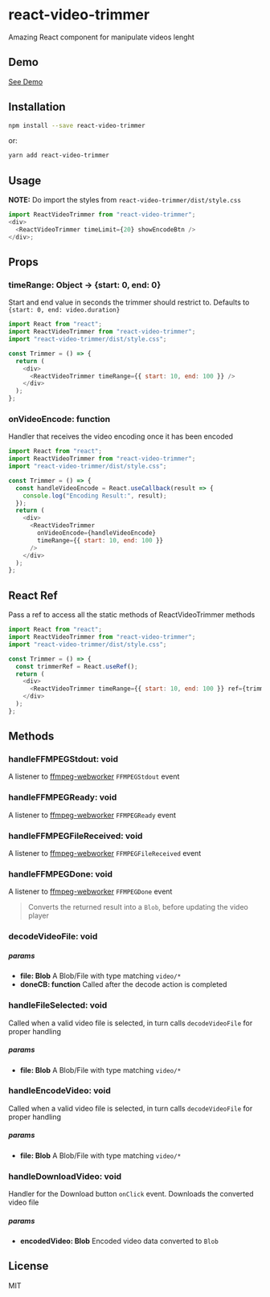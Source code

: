 # react-video-trimmer

Amazing React component for manipulate videos lenght

## Demo

[See Demo](https://limistah.github.io/react-video-trimmer/)

## Installation

```bash
npm install --save react-video-trimmer
```

or:

```bash
yarn add react-video-trimmer
```

## Usage

**NOTE:** Do import the styles from `react-video-trimmer/dist/style.css`

```js
import ReactVideoTrimmer from "react-video-trimmer";
<div>
  <ReactVideoTrimmer timeLimit={20} showEncodeBtn />
</div>;
```

## Props

### timeRange: Object -> {start: 0, end: 0}

Start and end value in seconds the trimmer should restrict to. Defaults to
`{start: 0, end: video.duration}`

```js static
import React from "react";
import ReactVideoTrimmer from "react-video-trimmer";
import "react-video-trimmer/dist/style.css";

const Trimmer = () => {
  return (
    <div>
      <ReactVideoTrimmer timeRange={{ start: 10, end: 100 }} />
    </div>
  );
};
```

### onVideoEncode: function

Handler that receives the video encoding once it has been encoded

```js static
import React from "react";
import ReactVideoTrimmer from "react-video-trimmer";
import "react-video-trimmer/dist/style.css";

const Trimmer = () => {
  const handleVideoEncode = React.useCallback(result => {
    console.log("Encoding Result:", result);
  });
  return (
    <div>
      <ReactVideoTrimmer
        onVideoEncode={handleVideoEncode}
        timeRange={{ start: 10, end: 100 }}
      />
    </div>
  );
};
```

## React Ref

Pass a ref to access all the static methods of ReactVideoTrimmer methods

```js static
import React from "react";
import ReactVideoTrimmer from "react-video-trimmer";
import "react-video-trimmer/dist/style.css";

const Trimmer = () => {
  const trimmerRef = React.useRef();
  return (
    <div>
      <ReactVideoTrimmer timeRange={{ start: 10, end: 100 }} ref={trimmerRef} />
    </div>
  );
};
```

## Methods

### handleFFMPEGStdout: void

A listener to [ffmpeg-webworker](https://www.npmjs.com/package/ffmpeg-webworker)
`FFMPEGStdout` event

### handleFFMPEGReady: void

A listener to [ffmpeg-webworker](https://www.npmjs.com/package/ffmpeg-webworker)
`FFMPEGReady` event

### handleFFMPEGFileReceived: void

A listener to [ffmpeg-webworker](https://www.npmjs.com/package/ffmpeg-webworker)
`FFMPEGFileReceived` event

### handleFFMPEGDone: void

A listener to [ffmpeg-webworker](https://www.npmjs.com/package/ffmpeg-webworker)
`FFMPEGDone` event

> Converts the returned result into a `Blob`, before updating the video player

### decodeVideoFile: void

##### params

- **file: Blob** A Blob/File with type matching `video/*`
- **doneCB: function** Called after the decode action is completed

### handleFileSelected: void

Called when a valid video file is selected, in turn calls `decodeVideoFile` for
proper handling

##### params

- **file: Blob** A Blob/File with type matching `video/*`

### handleEncodeVideo: void

Called when a valid video file is selected, in turn calls `decodeVideoFile` for
proper handling

##### params

- **file: Blob** A Blob/File with type matching `video/*`

### handleDownloadVideo: void

Handler for the Download button `onClick` event. Downloads the converted video
file

##### params

- **encodedVideo: Blob** Encoded video data converted to `Blob`

## License

MIT
